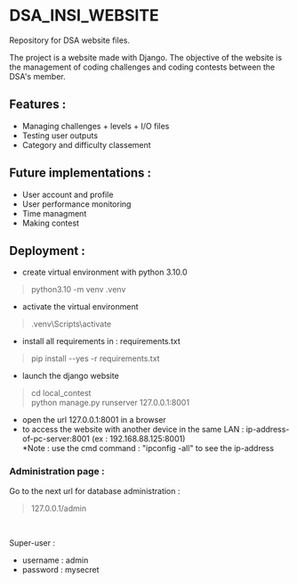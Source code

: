 # DSA_INSI_WEBSITE
Repository for DSA website files.

The project is a website made with Django. The objective of the website is the management of coding challenges and coding contests between the DSA's member.

## Features : 
- Managing challenges + levels + I/O files
- Testing user outputs
- Category and difficulty classement

## Future implementations :
- User account and profile
- User performance monitoring
- Time managment
- Making contest

## Deployment :
- create virtual environment with python 3.10.0
> python3.10 -m venv .venv
- activate the virtual environment
> .venv\Scripts\activate
- install all requirements in : requirements.txt
> pip install --yes -r requirements.txt
- launch the django website
> cd local_contest </br>
> python manage.py runserver 127.0.0.1:8001
- open the url 127.0.0.1:8001 in a browser
- to access the website with another device in the same LAN : ip-address-of-pc-server:8001 (ex : 192.168.88.125:8001) </br>
*Note : use the cmd command : "ipconfig -all" to see the ip-address

### Administration page :
Go to the next url for database administration :
> 127.0.0.1/admin
</br>

Super-user :
- username : admin </br>
- password : mysecret
